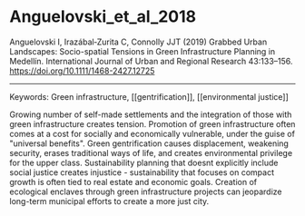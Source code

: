 # Anguelovski_et_al_2018

Anguelovski I, Irazábal‐Zurita C, Connolly JJT (2019) Grabbed Urban Landscapes: Socio-spatial Tensions in Green Infrastructure Planning in Medellín. International Journal of Urban and Regional Research 43:133–156. https://doi.org/10.1111/1468-2427.12725

---

Keywords: Green infrastructure, [[gentrification]], [[environmental justice]]  	  

Growing number of self-made settlements and the integration of those with green infrastructure creates tension. Promotion of green infrastructure often comes at a cost for socially and economically vulnerable, under the guise of "universal benefits". Green gentrification causes displacement, weakening security, erases traditional ways of life, and creates environmental privilege for the upper class. Sustainability planning that doesnt explicitly include social justice creates injustice - sustainability that focuses on compact growth is often tied to real estate and economic goals. Creation of ecological enclaves through green infrastructure projects can jeopardize long-term municipal efforts to create a more just city.
